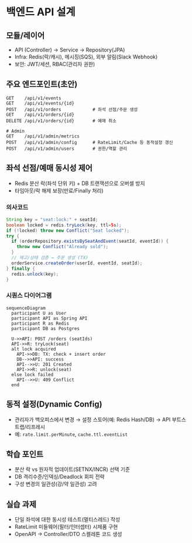 # 백엔드 API 설계

## 모듈/레이어
- API (Controller) → Service → Repository(JPA)
- Infra: Redis(락/캐시), 메시징(SQS), 외부 알림(Slack Webhook)
- 보안: JWT/세션, RBAC(관리자 권한)

## 주요 엔드포인트(초안)
```http
GET    /api/v1/events
GET    /api/v1/events/{id}
POST   /api/v1/orders            # 좌석 선점/주문 생성
GET    /api/v1/orders/{id}
DELETE /api/v1/orders/{id}       # 예매 취소

# Admin
GET    /api/v1/admin/metrics
POST   /api/v1/admin/config      # RateLimit/Cache 등 동적설정 갱신
POST   /api/v1/admin/users       # 권한/역할 관리
```

## 좌석 선점/예매 동시성 제어
- Redis 분산 락(좌석 단위 키) + DB 트랜잭션으로 오버셀 방지
- 타임아웃/락 해제 보장(만료/Finally 처리)

### 의사코드
```java
String key = "seat:lock:" + seatId;
boolean locked = redis.tryLock(key, ttl=5s);
if (!locked) throw new Conflict("Seat locked");
try {
  if (orderRepository.existsBySeatAndEvent(seatId, eventId)) {
    throw new Conflict("Already sold");
  }
  // 재고/상태 검증 → 주문 생성 (TX)
  orderService.createOrder(userId, eventId, seatId);
} finally {
  redis.unlock(key);
}
```

### 시퀀스 다이어그램
```mermaid
sequenceDiagram
  participant U as User
  participant API as Spring API
  participant R as Redis
  participant DB as Postgres

  U->>API: POST /orders (seatIds)
  API->>R: tryLock(seat)
  alt lock acquired
    API->>DB: TX: check + insert order
    DB-->>API: success
    API-->>U: 201 Created
    API->>R: unlock(seat)
  else lock failed
    API-->>U: 409 Conflict
  end
```

## 동적 설정(Dynamic Config)
- 관리자가 백오피스에서 변경 → 설정 스토어(예: Redis Hash/DB) → API 부트스트랩/리프레시
- 예: `rate.limit.perMinute`, `cache.ttl.eventList`

## 학습 포인트
- 분산 락 vs 원자적 업데이트(SETNX/INCR) 선택 기준
- DB 격리수준/인덱싱/Deadlock 회피 전략
- 구성 변경의 일관성(강/약 일관성) 고려

## 실습 과제
- 단일 좌석에 대한 동시성 테스트(멀티스레드) 작성
- RateLimit 미들웨어(필터/인터셉터) 시제품 구현
- OpenAPI → Controller/DTO 스켈레톤 코드 생성
